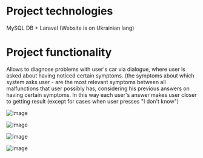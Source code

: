 # Project technologies
MySQL DB + Laravel (Website is on Ukrainian lang)

# Project functionality
Allows to diagnose problems with user's car via dialogue, where user is asked about having noticed certain symptoms. (the symptoms about which system asks user - are the most relevant symptoms between all malfunctions that user possibly has, considering his previous answers on having certain symptoms. In this way each user's answer makes user closer to getting result (except for cases when user presses "I don't know")

![image](https://github.com/tri-white/car-expert_system/assets/92664974/07b18448-9ef8-4c32-90eb-963813b40eb2)

![image](https://github.com/tri-white/car-expert_system/assets/92664974/50fc4662-f655-43ec-a6a3-ea7974a67955)

![image](https://github.com/tri-white/car-expert_system/assets/92664974/7cd88d05-eb0b-413b-9ece-2ddc1c7562b2)

![image](https://github.com/tri-white/car-expert_system/assets/92664974/ba62082e-6185-41a7-bfdb-a5e7aeea113d)

